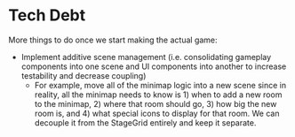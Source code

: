# Tech Debt

More things to do once we start making the actual game:
- Implement additive scene management (i.e. consolidating gameplay components into one scene and UI components into another to increase testability and decrease coupling)
  - For example, move all of the minimap logic into a new scene since in reality, all the minimap needs to know is 1) when to add a new room to the minimap, 2) where that room should go, 3) how big the new room is, and 4) what special icons to display for that room. We can decouple it from the StageGrid entirely and keep it separate.
